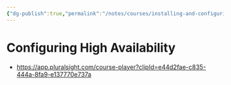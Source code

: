 ```yaml
---
{"dg-publish":true,"permalink":"/notes/courses/installing-and-configuring-hashicorp-vault/07-configuring-high-availability/"}
---
```

# Configuring High Availability

- <https://app.pluralsight.com/course-player?clipId=e44d2fae-c835-444a-8fa9-e137770e737a>



